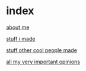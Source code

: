 # index

[about me](https://harisont.github.io/kappanneo)

[stuff i made](https://harisont.github.io/by-me)

[stuff other cool people made](https://harisont.github.io/not-by-me)

[all my very important opinions](https://harisont.github.io/blahg)
